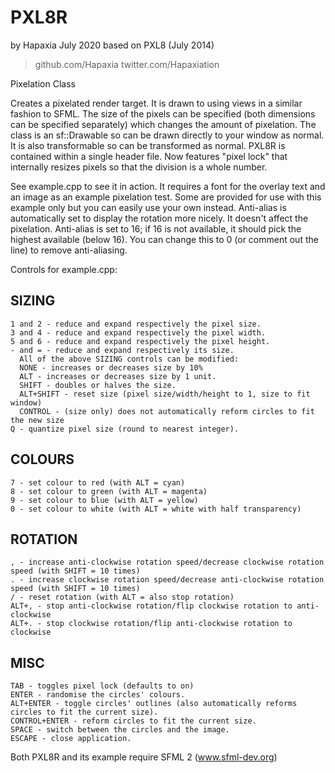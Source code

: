 # PXL8R

by Hapaxia
July 2020
based on PXL8 (July 2014)
> github.com/Hapaxia
> twitter.com/Hapaxiation

Pixelation Class

Creates a pixelated render target. It is drawn to using views in a similar fashion to SFML.
The size of the pixels can be specified (both dimensions can be specified separately) which changes the amount of pixelation.
The class is an sf::Drawable so can be drawn directly to your window as normal. It is also transformable so can be transformed as normal.
PXL8R is contained within a single header file.
Now features "pixel lock" that internally resizes pixels so that the division is a whole number.

See example.cpp to see it in action.
It requires a font for the overlay text and an image as an example pixelation test. Some are provided for use with this example only but you can easily use your own instead.
Anti-alias is automatically set to display the rotation more nicely. It doesn't affect the pixelation. Anti-alias is set to 16; if 16 is not available, it should pick the highest available (below 16). You can change this to 0 (or comment out the line) to remove anti-aliasing.

Controls for example.cpp:

## SIZING
    1 and 2 - reduce and expand respectively the pixel size.
    3 and 4 - reduce and expand respectively the pixel width.
    5 and 6 - reduce and expand respectively the pixel height.
    - and = - reduce and expand respectively its size.
      All of the above SIZING controls can be modified:
      NONE - increases or decreases size by 10%
      ALT - increases or decreases size by 1 unit.
      SHIFT - doubles or halves the size.
      ALT+SHIFT - reset size (pixel size/width/height to 1, size to fit window)
      CONTROL - (size only) does not automatically reform circles to fit the new size
    Q - quantize pixel size (round to nearest integer).

## COLOURS
    7 - set colour to red (with ALT = cyan)
    8 - set colour to green (with ALT = magenta)
    9 - set colour to blue (with ALT = yellow)
    0 - set colour to white (with ALT = white with half transparency)

## ROTATION
    , - increase anti-clockwise rotation speed/decrease clockwise rotation speed (with SHIFT = 10 times)
    . - increase clockwise rotation speed/decrease anti-clockwise rotation speed (with SHIFT = 10 times)
    / - reset rotation (with ALT = also stop rotation)
    ALT+, - stop anti-clockwise rotation/flip clockwise rotation to anti-clockwise
    ALT+. - stop clockwise rotation/flip anti-clockwise rotation to clockwise

## MISC
    TAB - toggles pixel lock (defaults to on)
    ENTER - randomise the circles' colours.
    ALT+ENTER - toggle circles' outlines (also automatically reforms circles to fit the current size).
    CONTROL+ENTER - reform circles to fit the current size.
    SPACE - switch between the circles and the image.
    ESCAPE - close application.

Both PXL8R and its example require SFML 2 (www.sfml-dev.org)

